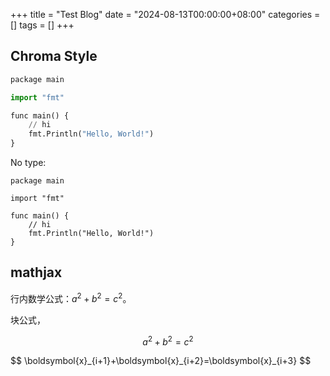 +++
title = "Test Blog"
date = "2024-08-13T00:00:00+08:00"
categories = []
tags = []
+++

## Chroma Style

```py
package main

import "fmt"

func main() {
	// hi
	fmt.Println("Hello, World!")
}
```

No type:

```
package main

import "fmt"

func main() {
	// hi
	fmt.Println("Hello, World!")
}
```

## mathjax

行内数学公式：$a^2 + b^2 = c^2$。

块公式，

$$
a^2 + b^2 = c^2
$$

<div>
$$
\boldsymbol{x}_{i+1}+\boldsymbol{x}_{i+2}=\boldsymbol{x}_{i+3}
$$
</div>
